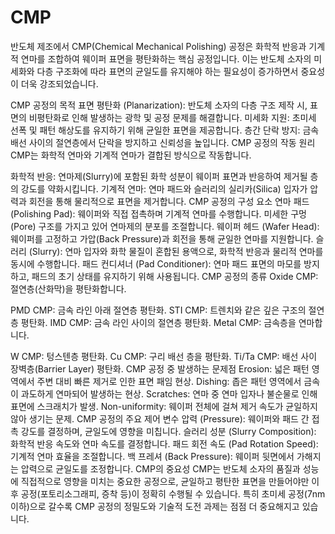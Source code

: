 # CMP

반도체 제조에서 CMP(Chemical Mechanical Polishing) 공정은 화학적 반응과 기계적 연마를 조합하여 웨이퍼 표면을 평탄화하는 핵심 공정입니다. 이는 반도체 소자의 미세화와 다층 구조화에 따라 표면의 균일도를 유지해야 하는 필요성이 증가하면서 중요성이 더욱 강조되었습니다.

CMP 공정의 목적
표면 평탄화 (Planarization): 반도체 소자의 다층 구조 제작 시, 표면의 비평탄화로 인해 발생하는 광학 및 공정 문제를 해결합니다.
미세화 지원: 초미세 선폭 및 패턴 해상도를 유지하기 위해 균일한 표면을 제공합니다.
층간 단락 방지: 금속 배선 사이의 절연층에서 단락을 방지하고 신뢰성을 높입니다.
CMP 공정의 작동 원리
CMP는 화학적 연마와 기계적 연마가 결합된 방식으로 작동합니다.

화학적 반응: 연마제(Slurry)에 포함된 화학 성분이 웨이퍼 표면과 반응하여 제거될 층의 강도를 약화시킵니다.
기계적 연마: 연마 패드와 슬러리의 실리카(Silica) 입자가 압력과 회전을 통해 물리적으로 표면을 제거합니다.
CMP 공정의 구성 요소
연마 패드 (Polishing Pad): 웨이퍼와 직접 접촉하며 기계적 연마를 수행합니다.
미세한 구멍(Pore) 구조를 가지고 있어 연마제의 분포를 조절합니다.
웨이퍼 헤드 (Wafer Head): 웨이퍼를 고정하고 가압(Back Pressure)과 회전을 통해 균일한 연마를 지원합니다.
슬러리 (Slurry): 연마 입자와 화학 물질이 혼합된 용액으로, 화학적 반응과 물리적 연마를 동시에 수행합니다.
패드 컨디셔너 (Pad Conditioner): 연마 패드 표면의 마모를 방지하고, 패드의 초기 상태를 유지하기 위해 사용됩니다.
CMP 공정의 종류
Oxide CMP: 절연층(산화막)을 평탄화합니다.

PMD CMP: 금속 라인 아래 절연층 평탄화.
STI CMP: 트렌치와 같은 깊은 구조의 절연층 평탄화.
IMD CMP: 금속 라인 사이의 절연층 평탄화.
Metal CMP: 금속층을 연마합니다.

W CMP: 텅스텐층 평탄화.
Cu CMP: 구리 배선 층을 평탄화.
Ti/Ta CMP: 배선 사이 장벽층(Barrier Layer) 평탄화.
CMP 공정 중 발생하는 문제점
Erosion: 넓은 패턴 영역에서 주변 대비 빠른 제거로 인한 표면 패임 현상.
Dishing: 좁은 패턴 영역에서 금속이 과도하게 연마되어 발생하는 현상.
Scratches: 연마 중 연마 입자나 불순물로 인해 표면에 스크래치가 발생.
Non-uniformity: 웨이퍼 전체에 걸쳐 제거 속도가 균일하지 않아 생기는 문제.
CMP 공정의 주요 제어 변수
압력 (Pressure): 웨이퍼와 패드 간 접촉 강도를 결정하며, 균일도에 영향을 미칩니다.
슬러리 성분 (Slurry Composition): 화학적 반응 속도와 연마 속도를 결정합니다.
패드 회전 속도 (Pad Rotation Speed): 기계적 연마 효율을 조절합니다.
백 프레셔 (Back Pressure): 웨이퍼 뒷면에서 가해지는 압력으로 균일도를 조정합니다.
CMP의 중요성
CMP는 반도체 소자의 품질과 성능에 직접적으로 영향을 미치는 중요한 공정으로, 균일하고 평탄한 표면을 만들어야만 이후 공정(포토리소그래피, 증착 등)이 정확히 수행될 수 있습니다. 특히 초미세 공정(7nm 이하)으로 갈수록 CMP 공정의 정밀도와 기술적 도전 과제는 점점 더 중요해지고 있습니다.






